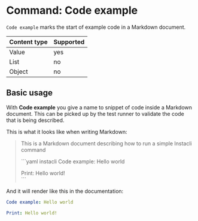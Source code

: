 # Command: Code example

`Code example` marks the start of example code in a Markdown document.

| Content type | Supported |
|--------------|-----------|
| Value        | yes       |
| List         | no        |
| Object       | no        |

## Basic usage

With **Code example** you give a name to snippet of code inside a Markdown document. This can be picked up by the test
runner to validate the code that is being described.

This is what it looks like when writing Markdown:

> This is a Markdown document describing how to run a simple Instacli command
>
> \```yaml instacli
> Code example: Hello world
>
> Print: Hello world!  
> \```

And it will render like this in the documentation:

```yaml instacli
Code example: Hello world

Print: Hello world!
```